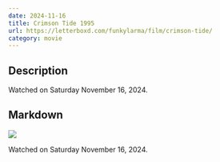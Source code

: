 ```yaml
---
date: 2024-11-16
title: Crimson Tide 1995
url: https://letterboxd.com/funkylarma/film/crimson-tide/
category: movie
---
```

## Description
 Watched on Saturday November 16, 2024.

## Markdown
![](https://a.ltrbxd.com/resized/film-poster/4/7/4/7/2/47472-crimson-tide-0-600-0-900-crop.jpg?v=07d0e0d0aa)

Watched on Saturday November 16, 2024.
